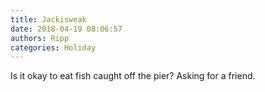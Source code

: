 ```yaml
---
title: Jackisweak
date: 2018-04-19 08:06:57
authors: Ripp
categories: Holiday
---
```


 Is it okay to eat fish caught off the pier?
Asking for a friend.